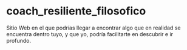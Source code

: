 # coach_resiliente_filosofico
Sitio Web  en el que podrías llegar a encontrar algo que en realidad se encuentra dentro tuyo, y que yo, podría facilitarte en descubrir e ir profundo.
